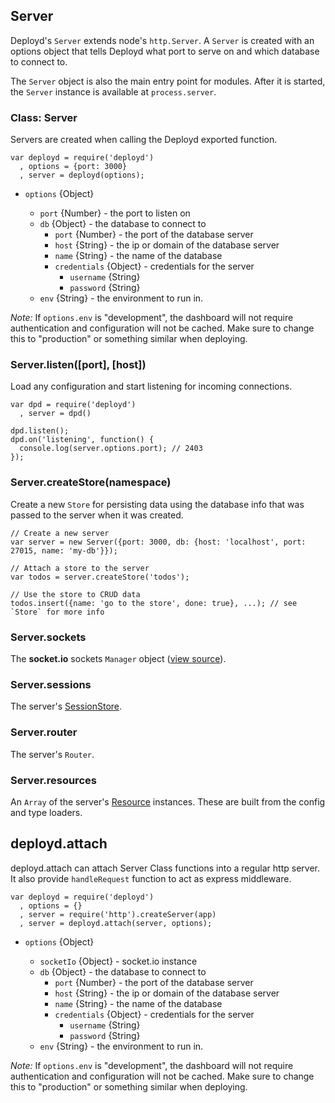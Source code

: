 <!--{
  title: 'Server',
  tags: ['resource', 'type']
}-->

## Server

Deployd's `Server` extends node's `http.Server`. A `Server` is created with an options object that tells Deployd what port to serve on and which database to connect to.

The `Server` object is also the main entry point for modules. After it is started, the `Server` instance is available at `process.server`.

### Class: Server

Servers are created when calling the Deployd exported function.

    var deployd = require('deployd')
      , options = {port: 3000}
      , server = deployd(options);

* `options` {Object}

  - `port` {Number} - the port to listen on
  - `db` {Object} - the database to connect to
    - `port` {Number} - the port of the database server
    - `host` {String} - the ip or domain of the database server
    - `name` {String} - the name of the database
    - `credentials` {Object} - credentials for the server
      - `username` {String}
      - `password` {String}
  - `env` {String} - the environment to run in.

*Note:* If `options.env` is "development", the dashboard will not require authentication and configuration will not be cached. Make sure to change this to "production" or something similar when deploying.

### Server.listen([port], [host]) <!-- api -->

Load any configuration and start listening for incoming connections.

    var dpd = require('deployd')
      , server = dpd()

    dpd.listen();
    dpd.on('listening', function() {
      console.log(server.options.port); // 2403
    });

### Server.createStore(namespace)  <!-- api -->

Create a new `Store` for persisting data using the database info that was passed to the server when it was created.

    // Create a new server
    var server = new Server({port: 3000, db: {host: 'localhost', port: 27015, name: 'my-db'}});

    // Attach a store to the server
    var todos = server.createStore('todos');

    // Use the store to CRUD data
    todos.insert({name: 'go to the store', done: true}, ...); // see `Store` for more info

### Server.sockets <!-- api -->

The **socket.io** sockets `Manager` object ([view source](https://github.com/LearnBoost/socket.io/blob/master/lib/manager.js)).

### Server.sessions <!-- api -->

The server's [SessionStore](/docs/developing-modules/internal-api/session-store.md).

### Server.router <!-- api -->

The server's `Router`.

### Server.resources <!-- api -->

An `Array` of the server's [Resource](/docs/developing-modules/internal-api/resource.md) instances. These are built from the config and type loaders.


## deployd.attach

deployd.attach can attach Server Class functions into a regular http server. It also provide `handleRequest` function to act as express middleware.

    var deployd = require('deployd')
      , options = {}
      , server = require('http').createServer(app)
      , server = deployd.attach(server, options);

* `options` {Object}

  - `socketIo` {Object} - socket.io instance
  - `db` {Object} - the database to connect to
    - `port` {Number} - the port of the database server
    - `host` {String} - the ip or domain of the database server
    - `name` {String} - the name of the database
    - `credentials` {Object} - credentials for the server
      - `username` {String}
      - `password` {String}
  - `env` {String} - the environment to run in.

*Note:* If `options.env` is "development", the dashboard will not require authentication and configuration will not be cached. Make sure to change this to "production" or something similar when deploying.
